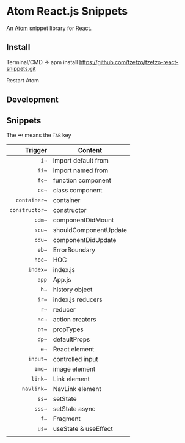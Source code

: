 # Atom React.js Snippets

An [Atom](https://atom.io/) snippet library for React.

## Install

Terminal/CMD -> apm install https://github.com/tzetzo/tzetzo-react-snippets.git

Restart Atom

## Development

<!-- ```sh
$ cd ~/.atom/packages
$ git clone https://github.com/tzetzo/tzetzo-react-snippets.git
$ cd tzetzo-react-snippets
$ apm install
$ apm link
``` -->

## Snippets

The **⇥** means the `TAB` key

|        Trigger | Content               |
| -------------: | --------------------- |
|           `i→` | import default from   |
|          `ii→` | import named from     |
|          `fc→` | function component    |
|          `cc→` | class component       |
|   `container→` | container             |
| `constructor→` | constructor           |
|         `cdm→` | componentDidMount     |
|         `scu→` | shouldComponentUpdate |
|         `cdu→` | componentDidUpdate    |
|          `eb→` | ErrorBoundary         |
|         `hoc→` | HOC                   |
|       `index→` | index.js              |
|          `app` | App.js                |
|           `h→` | history object        |
|          `ir→` | index.js reducers     |
|           `r→` | reducer               |
|          `ac→` | action creators       |
|          `pt→` | propTypes             |
|          `dp→` | defaultProps          |
|           `e→` | React element         |
|       `input→` | controlled input      |
|         `img→` | image element         |
|        `link→` | Link element          |
|     `navlink→` | NavLink element       |
|          `ss→` | setState              |
|         `sss→` | setState async        |
|           `f→` | Fragment              |
|          `us→` | useState & useEffect  |
|                |                       |
